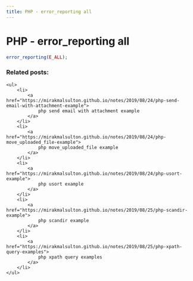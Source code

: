 ```yaml
---
title: PHP - error_reporting all
---
```


<h1 class="header">PHP - error_reporting all</h1>

```php
error_reporting(E_ALL);
```


<div class="related_posts_block">
    <h3>Related posts:</h3>

    <ul>
        <li>
            <a href="https://mirakmalsulton.github.io/notes/2019/08/24/php-send-email-with-attachment-example">
                php send email with attachment example
            </a>
        </li>
        <li>
            <a href="https://mirakmalsulton.github.io/notes/2019/08/24/php-move_uploaded_file-example">
                php move_uploaded_file example
            </a>
        </li>
        <li>
            <a href="https://mirakmalsulton.github.io/notes/2019/08/24/php-usort-example">
                php usort example
            </a>
        </li>
		<li>
            <a href="https://mirakmalsulton.github.io/notes/2019/08/25/php-scandir-example">
                php scandir example
            </a>
        </li>
		<li>
            <a href="https://mirakmalsulton.github.io/notes/2019/08/25/php-xpath-query-examples">
                php xpath query examples
            </a>
        </li>
    </ul>
</div>